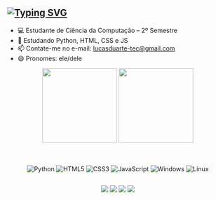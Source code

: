 ## [![Typing SVG](https://readme-typing-svg.demolab.com?font=Pixelify%2BSans&weight=900&pause=1000&color=5499EB&vCenter=true&random=false&width=435&height=22&lines=Ol%C3%A1!+eu+sou+Lucas+Duarte+%F0%9F%91%8B)](https://git.io/typing-svg)

- 💻 Estudante de Ciência da Computação – 2º Semestre
- 📖 Estudando Python, HTML, CSS e JS
- 📫 Contate-me no e-mail: lucasduarte-tec@gmail.com
- 😄 Pronomes: ele/dele

<div align="center">
  <img height=170px src="https://github-readme-stats.vercel.app/api?username=duarte-tec&show_icons=true&theme=github_dark&hide_border=true&count_private=true" />
  <img height=170px src="https://github-readme-stats.vercel.app/api/top-langs/?username=duarte-tec&size_weight=0.5&count_weight=1.0&layout=compact&theme=github_dark&hide_border=true&count_private=true" />
</div>
<br>
<br>  
<div align="center">
  
![Python](https://img.shields.io/badge/python-5499EB?style=for-the-badge&logo=python&logoColor=ffdd54)
![HTML5](https://img.shields.io/badge/html5-5499EB?style=for-the-badge&logo=html5&logoColor=white)
![CSS3](https://img.shields.io/badge/css3-5499EB?style=for-the-badge&logo=css3&logoColor=white)
![JavaScript](https://img.shields.io/badge/javascript-5499EB?style=for-the-badge&logo=javascript&logoColor=%23F7DF1E)
![Windows](https://img.shields.io/badge/Windows-5499EB?style=for-the-badge&logo=windows&logoColor=white)
![Linux](https://img.shields.io/badge/Linux-5499EB?style=for-the-badge&logo=linux&logoColor=black)
</div>

  ##
<div style="display: inline_block" align="center">
  <a href="https://twitter.com/SAMSEPlOL" target="_blank"><img src="https://img.shields.io/badge/Twitter-5499EB?style=for-the-badge&logo=twitter&logoColor=white" target="_blank"></a>
  <a href="https://discord.com/users/302771366124584960" target="_blank"><img src="https://img.shields.io/badge/Discord-5499EB?style=for-the-badge&logo=discord&logoColor=white" target="_blank"></a>
  <a href="mailto:lucasduarte-tec@gmail.com" target="_blank"><img src="https://img.shields.io/badge/-Gmail-5499EB?style=for-the-badge&logo=gmail&logoColor=white" target="_blank"></a>
    <a href="https://www.linkedin.com/in/lucasduartetec/" target="_blank"><img src="https://img.shields.io/badge/LinkedIn-5499EB?style=for-the-badge&logo=linkedin&logoColor=white" target="_blank"></a>
</div>

